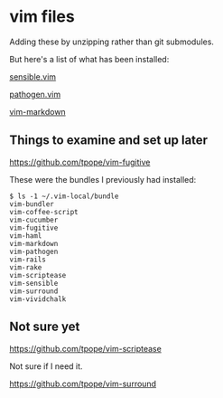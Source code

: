 vim files
=========

Adding these by unzipping rather than git submodules.

But here's a list of what has been installed:

[sensible.vim](https://github.com/tpope/vim-sensible)

[pathogen.vim](https://github.com/tpope/vim-pathogen)

[vim-markdown](https://github.com/plasticboy/vim-markdown)



Things to examine and set up later
----------------------------------

https://github.com/tpope/vim-fugitive

These were the bundles I previously had installed:
```
$ ls -1 ~/.vim-local/bundle
vim-bundler
vim-coffee-script
vim-cucumber
vim-fugitive
vim-haml
vim-markdown
vim-pathogen
vim-rails
vim-rake
vim-scriptease
vim-sensible
vim-surround
vim-vividchalk
```



Not sure yet
------------

https://github.com/tpope/vim-scriptease

Not sure if I need it.

https://github.com/tpope/vim-surround

